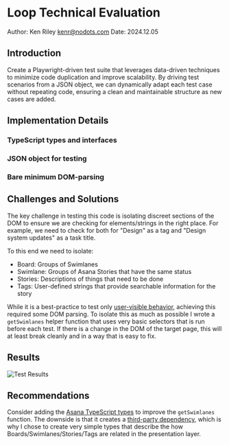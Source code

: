 # Loop Technical Evaluation

Author: Ken Riley <kenr@nodots.com>
Date: 2024.12.05

## Introduction

Create a Playwright-driven test suite that leverages data-driven techniques to minimize code duplication and improve scalability. By driving test scenarios from a JSON object, we can dynamically adapt each test case without repeating code, ensuring a clean and maintainable structure as new cases are added.

## Implementation Details

### TypeScript types and interfaces

### JSON object for testing

### Bare minimum DOM-parsing

## Challenges and Solutions

The key challenge in testing this code is isolating discreet sections of the DOM to ensure we are checking for elements/strings in the right place. For example, we need to check for both for "Design" as a tag and
"Design system updates" as a task title.

To this end we need to isolate:

- Board: Groups of Swimlanes
- Swimlane: Groups of Asana Stories that have the same status
- Stories: Descriptions of things that need to be done
- Tags: User-defined strings that provide searchable information for the story

While it is a best-practice to test only [user-visible behavior](https://playwright.dev/docs/best-practices#test-user-visible-behavior), achieving this required some DOM parsing. To isolate this as much as possible I wrote a `getSwimlanes` helper function that uses very basic selectors that is run before each test. If there is a change in the DOM of the target page, this will at least break cleanly and in a way that is easy to fix.

## Results

![Test Results](./playwright-report/results.png)

## Recommendations

Consider adding the [Asana TypeScript types](https://www.npmjs.com/package/@types/asana) to improve the `getSwimlanes` function. The downside is that it creates a [third-party dependency](https://playwright.dev/docs/best-practices#avoid-testing-third-party-dependencies), which is why I chose to create very simple types that describe the how Boards/Swimlanes/Stories/Tags are related in the presentation layer.
